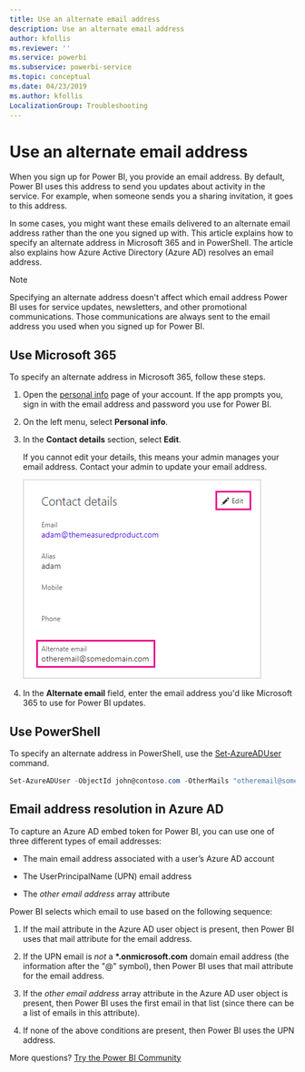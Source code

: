 ```yaml
---
title: Use an alternate email address
description: Use an alternate email address
author: kfollis
ms.reviewer: ''
ms.service: powerbi
ms.subservice: powerbi-service
ms.topic: conceptual
ms.date: 04/23/2019
ms.author: kfollis
LocalizationGroup: Troubleshooting
---
```


# Use an alternate email address

When you sign up for Power BI, you provide an email address. By default, Power BI uses this address to send you updates about activity in the service. For example, when someone sends you a sharing invitation, it goes to this address.

In some cases, you might want these emails delivered to an alternate email address rather than the one you signed up with. This article explains how to specify an alternate address in Microsoft 365 and in PowerShell. The article also explains how Azure Active Directory (Azure AD) resolves an email address.

> [!NOTE]
> Specifying an alternate address doesn't affect which email address Power BI uses for service updates, newsletters, and other promotional communications. Those communications are always sent to the email address you used when you signed up for Power BI.

## Use Microsoft 365

To specify an alternate address in Microsoft 365, follow these steps.

1. Open the [personal info](https://portal.office.com/account/#personalinfo) page of your account. If the app prompts you, sign in with the email address and password you use for Power BI.

1. On the left menu, select **Personal info**.

1. In the **Contact details** section, select **Edit**.

    If you cannot edit your details, this means your admin manages your email address. Contact your admin to update your email address.

    ![Contact details](media/service-admin-alternate-email-address-for-power-bi/contact-details.png)

1. In the **Alternate email** field, enter the email address you'd like Microsoft 365 to use for Power BI updates.

## Use PowerShell

To specify an alternate address in PowerShell, use the [Set-AzureADUser](/powershell/module/azuread/set-azureaduser/) command.

```powershell
Set-AzureADUser -ObjectId john@contoso.com -OtherMails "otheremail@somedomain.com"
```

## Email address resolution in Azure AD

To capture an Azure AD embed token for Power BI, you can use one of three different types of email addresses:

* The main email address associated with a user’s Azure AD account

* The UserPrincipalName (UPN) email address

* The *other email address* array attribute

Power BI selects which email to use based on the following sequence:

1. If the mail attribute in the Azure AD user object is present, then Power BI uses that mail attribute for the email address.

1. If the UPN email is *not* a **\*.onmicrosoft.com** domain email address (the information after the "\@" symbol), then Power BI uses that mail attribute for the email address.

1. If the *other email address* array attribute in the Azure AD user object is present, then Power BI uses the first email in that list (since there can be a list of emails in this attribute).

1. If none of the above conditions are present, then Power BI uses the UPN address.

More questions? [Try the Power BI Community](https://community.powerbi.com/)